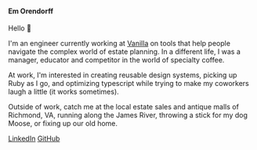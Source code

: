 #### Em Orendorff

Hello 👋

I'm an engineer currently working at [Vanilla](https://www.justvanilla.com/) on tools that help people navigate the complex world of estate planning. In a different life, I was a manager, educator and competitor in the world of specialty coffee.

At work, I'm interested in creating reusable design systems, picking up Ruby as I go, and optimizing typescript while trying to make my coworkers laugh a little (it works sometimes).

Outside of work, catch me at the local estate sales and antique malls of Richmond, VA, running along the James River, throwing a stick for my dog Moose, or fixing up our old home. 

[LinkedIn](https://www.linkedin.com/in/em-orendorff-2a2b4987/)
[GitHub](https://github.com/emorendorff) 
